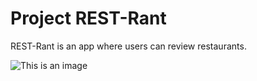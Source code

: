 # Project REST-Rant

REST-Rant is an app where users can review restaurants.

![This is an image](https://images.pexels.com/photos/260922/pexels-photo-260922.jpeg?auto=compress&cs=tinysrgb&dpr=1&w=500)
